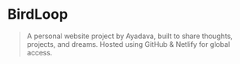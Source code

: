 # BirdLoop
 > A personal website project by Ayadava, built to share thoughts, projects, and dreams. Hosted using GitHub &amp; Netlify for global access.
